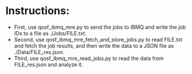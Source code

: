 # Instructions:
- First, use qosf_ibmq_mre.py to send the jobs to IBMQ and write the job IDs to a file as ./Jobs/FILE.txt.
- Second, use qosf_ibmq_mre_fetch_and_store_jobs.py to read FILE.txt and fetch the job results, and then write the data to a JSON file as ./Data/FILE_res.json.
- Third, use qosf_ibmq_mre_read_jobs.py to read the data from FILE_res.json and analyze it.
